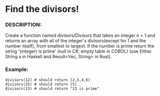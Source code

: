 # Find the divisors!

### DESCRIPTION:

Create a function named divisors/Divisors that takes an integer n > 1 and returns an array with all of the integer's divisors(except for 1 and the number itself), from smallest to largest. If the number is prime return the string '(integer) is prime' (null in C#, empty table in COBOL) (use Either String a in Haskell and Result<Vec<u32>, String> in Rust).

### Example:
```
divisors(12) # should return [2,3,4,6]
divisors(25) # should return [5]
divisors(13) # should return "13 is prime"
```